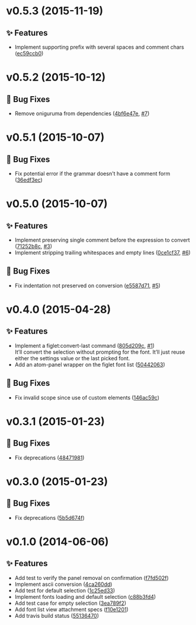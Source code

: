 <a name="v0.5.3"></a>
# v0.5.3 (2015-11-19)

## :sparkles: Features

- Implement supporting prefix with several spaces and comment chars ([ec59ccb0](https://github.com/abe33/atom-figlet/commit/ec59ccb0c4123981f6f08b2ecfea33c6d544fedd))

<a name="v0.5.2"></a>
# v0.5.2 (2015-10-12)

## :bug: Bug Fixes

- Remove oniguruma from dependencies ([4bf6e47e](https://github.com/abe33/atom-figlet/commit/4bf6e47e1669610555eaa468972e5e9119c1b318), [#7](https://github.com/abe33/atom-figlet/issues/7))

<a name="v0.5.1"></a>
# v0.5.1 (2015-10-07)

## :bug: Bug Fixes

- Fix potential error if the grammar doesn't have a comment form ([36edf3ec](https://github.com/abe33/atom-figlet/commit/36edf3ec1d81530d3edd43c8291d814249ff7250))

<a name="v0.5.0"></a>
# v0.5.0 (2015-10-07)

## :sparkles: Features

- Implement preserving single comment before the expression to convert ([71252b8c](https://github.com/abe33/atom-figlet/commit/71252b8c91a038e092935f847a73de1246ce4aff), [#3](https://github.com/abe33/atom-figlet/issues/3))
- Implement stripping trailing whitespaces and empty lines ([0ce1cf37](https://github.com/abe33/atom-figlet/commit/0ce1cf375611298393c0119a033aa0e6ff8b8384), [#6](https://github.com/abe33/atom-figlet/issues/6))

## :bug: Bug Fixes

- Fix indentation not preserved on conversion ([e5587d71](https://github.com/abe33/atom-figlet/commit/e5587d71814b4342402c847fc29697f364eea241), [#5](https://github.com/abe33/atom-figlet/issues/5))

<a name="v0.4.0"></a>
# v0.4.0 (2015-04-28)

## :sparkles: Features

- Implement a figlet:convert-last command ([805d209c](https://github.com/abe33/atom-figlet/commit/805d209cf00dda7a5f4db6823121131d661e1941), [#1](https://github.com/abe33/atom-figlet/issues/1))  <br>It’ll convert the selection without prompting for the font. It’ll just
  reuse either the settings value or the last picked font.
- Add an atom-panel wrapper on the figlet font list ([50442063](https://github.com/abe33/atom-figlet/commit/504420630b369fb9e24dfabb34f8363675a8a097))

## :bug: Bug Fixes

- Fix invalid scope since use of custom elements ([146ac59c](https://github.com/abe33/atom-figlet/commit/146ac59c2d6f5b48a1be03bf8ecdbfc716f33b7a))

<a name="v0.3.1"></a>
# v0.3.1 (2015-01-23)

## :bug: Bug Fixes

- Fix deprecations ([48471981](https://github.com/abe33/atom-figlet/commit/484719814180b6559f7a8aa1a745d51875f6eaf9))

<a name="v0.3.0"></a>
# v0.3.0 (2015-01-23)

## :bug: Bug Fixes

- Fix deprecations ([5b5d674f](https://github.com/abe33/atom-figlet/commit/5b5d674fe52321c1bbebb42f16000e679efb07fc))


<a name="v0.1.0"></a>
# v0.1.0 (2014-06-06)

## :sparkles: Features

- Add test to verify the panel removal on confirmation ([f7fd502f](https://github.com/abe33/atom-figlet/commit/f7fd502f13e11634a523a454e834fefaa74ed278))
- Implement ascii conversion ([4ca260dd](https://github.com/abe33/atom-figlet/commit/4ca260dd55d2552c068fdd0919ac6ece7949f3c3))
- Add test for default selection ([1c25ed33](https://github.com/abe33/atom-figlet/commit/1c25ed33f9fb8c8122dc7e542d70208221d53dcc))
- Implement fonts loading and default selection ([c88b3fd4](https://github.com/abe33/atom-figlet/commit/c88b3fd4507f6fb8046b55acb7d8747d7821d27a))
- Add test case for empty selection ([3ea789f2](https://github.com/abe33/atom-figlet/commit/3ea789f2d5c581047518d2533244eb5e8bdf242b))
- Add font list view attachment specs ([f10e1201](https://github.com/abe33/atom-figlet/commit/f10e1201063a6af040b585032e28151d1b9327b2))
- Add travis build status ([55136470](https://github.com/abe33/atom-figlet/commit/5513647085c97954588e15ca5bff1b83451fcddf))
